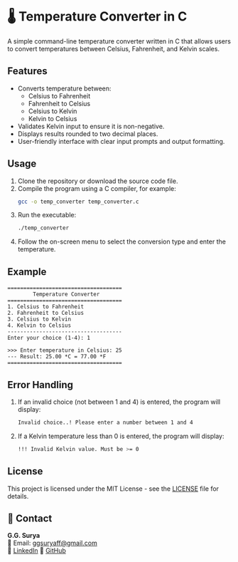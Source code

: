 # 🌡️ Temperature Converter in C

A simple command-line temperature converter written in C that allows users to convert temperatures between Celsius, Fahrenheit, and Kelvin scales.

## Features

- Converts temperature between:
  - Celsius to Fahrenheit
  - Fahrenheit to Celsius
  - Celsius to Kelvin
  - Kelvin to Celsius
- Validates Kelvin input to ensure it is non-negative.
- Displays results rounded to two decimal places.
- User-friendly interface with clear input prompts and output formatting.

## Usage

1. Clone the repository or download the source code file.
2. Compile the program using a C compiler, for example:
   ```bash
   gcc -o temp_converter temp_converter.c
3. Run the executable:
   ```bash
   ./temp_converter
4. Follow the on-screen menu to select the conversion type and enter the temperature.

## Example

```
====================================
        Temperature Converter
====================================
1. Celsius to Fahrenheit
2. Fahrenheit to Celsius
3. Celsius to Kelvin
4. Kelvin to Celsius
------------------------------------
Enter your choice (1-4): 1

>>> Enter temperature in Celsius: 25
--- Result: 25.00 *C = 77.00 *F
====================================
```

## Error Handling

1. If an invalid choice (not between 1 and 4) is entered, the program will display:
   ```bash
   Invalid choice..! Please enter a number between 1 and 4
2. If a Kelvin temperature less than 0 is entered, the program will display:
   ```bash
   !!! Invalid Kelvin value. Must be >= 0

## License

This project is licensed under the MIT License - see the [LICENSE](https://github.com/ggsurya/C-Projects/blob/main/LICENSE) file for details.

## 📩 Contact

**G.G. Surya**  
📧 Email: ggsuryaff@gmail.com  
🔗 [LinkedIn](https://www.linkedin.com/in/g-g-surya-5aa9312b4)
🔗 [GitHub](https://github.com/ggsurya)
